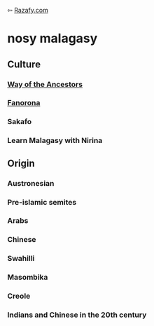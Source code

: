 ⇦ [Razafy.com](../../index.html)

# nosy malagasy

## Culture  
### [Way of the Ancestors](./woa.html)  
### [Fanorona](./fanorona.html)  
### Sakafo  
### Learn Malagasy with Nirina  

## Origin  
### Austronesian  
### Pre-islamic semites  
### Arabs  
### Chinese  
### Swahilli  
### Masombika  
### Creole  
### Indians and Chinese in the 20th century  



